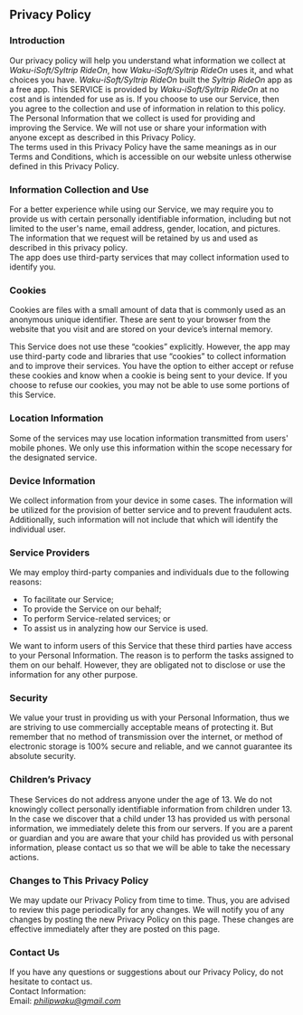 Privacy Policy  
----------------

### Introduction  
Our privacy policy will help you understand what information we collect at *Waku-iSoft/Syltrip RideOn*, how *Waku-iSoft/Syltrip RideOn* uses it, and what choices you have.
*Waku-iSoft/Syltrip RideOn* built the *Syltrip RideOn* app as a free app. This SERVICE is provided by *Waku-iSoft/Syltrip RideOn* at no cost and is intended for use as is.
If you choose to use our Service, then you agree to the collection and use of information in  relation to this policy. The Personal Information that we collect is used for providing and improving the Service. We will not use or share your information with anyone except as described in this Privacy Policy.  
The terms used in this Privacy Policy have the same meanings as in our Terms and Conditions, which is accessible on our website unless otherwise  defined in this Privacy Policy.

### Information Collection and Use  
For a better experience while using our Service, we may require you to provide us with certain personally identifiable information, including but not limited to the user's name, email address, gender, location, and pictures. The information that we request will be retained by us and used as described in this privacy policy.  
The app does use third-party services that may collect information used to identify you. 

### Cookies  
Cookies are files with a small amount of data that is commonly used as an anonymous unique identifier. These are sent to your browser from the website that you visit and are stored on your device’s internal memory.  

This Service does not use these “cookies” explicitly. However, the app may use third-party code and libraries that use “cookies” to collect information and to improve their services. You have the option  to either accept or refuse these cookies and know when a cookie is being sent to your device. If you choose to refuse our cookies, you may not be able to use some portions of this Service.  

### Location Information  
Some of the services may use location information transmitted from users' mobile phones. We only use this information within the scope necessary for the designated service.  

### Device Information  
We collect information from your device in some cases. The information will be utilized for the provision of better service and to prevent fraudulent acts. Additionally, such information will not include that which will identify the individual user.  

### Service Providers  
We may employ third-party companies and individuals due to the following reasons:  
* To facilitate our Service;
* To provide the Service on our behalf;
* To perform Service-related services; or
* To assist us in analyzing how our Service is used.  

We want to inform users of this Service that these third parties have access to your Personal Information. The reason is to perform the tasks assigned to them on our behalf. However, they are obligated not to disclose or use the information for any other purpose.  

### Security  
We value your trust in providing us with your Personal Information, thus we are striving to use commercially acceptable means of protecting it. But remember that no method of transmission over  the internet, or method of electronic storage is 100% secure and reliable, and we cannot guarantee its absolute security.  

### Children’s Privacy  
These Services do not address anyone under the age of 13. We do not knowingly collect personally identifiable information from children under 13. In the case we discover that a child under 13 has provided us with personal information, we immediately delete this from our servers. If you  are  a  parent  or  guardian and you are aware that your child has provided us with personal information, please contact us so that we will be able to take the necessary actions.  

### Changes to This Privacy Policy  
We may update our Privacy Policy from time to time. Thus, you are advised to review this page periodically for any changes. We will notify you of any changes by posting the new Privacy Policy on this page. These changes are effective immediately after they are posted on this page.  

### Contact Us  
If you have any questions or suggestions about our Privacy Policy, do not hesitate to contact us.  
Contact Information:  
Email: *philipwaku@gmail.com*  

